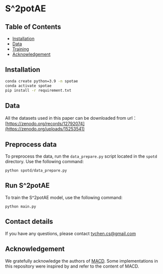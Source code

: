 # S^2potAE




## Table of Contents

- [Installation](#installation)
- [Data](#data)
- [Training](#model-training)
- [Acknowledgement](#acknowledgement)


## Installation

```bash
conda create python=3.9 -n spotae
conda activate spotae
pip install -r requirement.txt
```


## Data
All the datasets used in this paper can be downloaded from url：[https://zenodo.org/records/12792074](https://zenodo.org/uploads/15253541)



## Preprocess data

To preprocess the data, run the `data_prepare.py` script located in the `spotd` directory. Use the following command:
```
python spotd/data_prepare.py
```


## Run S^2potAE

To train the S^2potAE model, use the following command:

```
python main.py
```


## Contact details

If you have any questions, please contact tychen.cs@gmail.com



## Acknowledgement
We gratefully acknowledge the authors of [MACD](https://github.com/wenwenmin/MACD). Some implementations in this repository were inspired by and refer to the content of MACD.

















